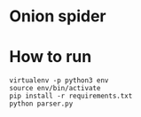 # Onion spider

# How to run
```
virtualenv -p python3 env
source env/bin/activate
pip install -r requirements.txt
python parser.py
```
